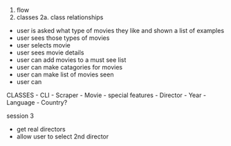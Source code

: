 1. flow
2. classes
    2a. class relationships

- user is asked what type of movies they like and shown a list of examples
- user sees those types of movies
- user selects movie
- user sees movie details
- user can add movies to a must see list
- user can make catagories for movies
- user can make list of movies seen
- user can 

CLASSES
    - CLI
    - Scraper
    - Movie
        - special features
        - Director
        - Year
        - Language
        - Country?

session 3 
- get real directors
- allow user to select 2nd director